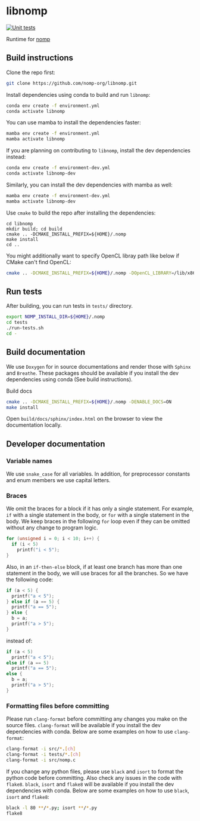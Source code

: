 # libnomp

[![Unit tests](https://github.com/nomp-org/libnomp/actions/workflows/ci.yml/badge.svg)](https://github.com/nomp-org/libnomp/actions/workflows/ci.yml)

Runtime for [nomp](https://github.com/nomp-org/nomp)

## Build instructions

Clone the repo first:
```bash
git clone https://github.com/nomp-org/libnomp.git
```

Install dependencies using conda to build and run `libnomp`:
```bash
conda env create -f environment.yml
conda activate libnomp
```

You can use mamba to install the dependencies faster:
```bash
mamba env create -f environment.yml
mamba activate libnomp
```

If you are planning on contributing to `libnomp`, install the dev dependencies
instead:
```bash
conda env create -f environment-dev.yml
conda activate libnomp-dev
```

Similarly, you can install the dev dependencies with mamba as well:
```bash
mamba env create -f environment-dev.yml
mamba activate libnomp-dev
```

Use `cmake` to build the repo after installing the dependencies:
```
cd libnomp
mkdir build; cd build
cmake .. -DCMAKE_INSTALL_PREFIX=${HOME}/.nomp
make install
cd ..
```

You might additionally want to specify OpenCL libray path like below if CMake
can't find OpenCL:
```bash
cmake .. -DCMAKE_INSTALL_PREFIX=${HOME}/.nomp -DOpenCL_LIBRARY=/lib/x86_64-linux-gnu/libOpenCL.so.1
```

## Run tests

After building, you can run tests in `tests/` directory.
```bash
export NOMP_INSTALL_DIR=${HOME}/.nomp
cd tests
./run-tests.sh
cd -
```

## Build documentation

We use `Doxygen` for in source documentations and render those with `Sphinx` and
`Breathe`. These packages should be available if you install the dev dependencies
using conda (See build instructions).

Build docs
```bash
cmake .. -DCMAKE_INSTALL_PREFIX=${HOME}/.nomp -DENABLE_DOCS=ON
make install
```

Open `build/docs/sphinx/index.html` on the browser to view the documentation
locally.

## Developer documentation

### Variable names

We use `snake_case` for all variables. In addition, for preprocessor constants and
enum members we use capital letters.

### Braces

We omit the braces for a block if it has only a single statement. For example, `if`
with a single statement in the body, or `for` with a single statement in the body.
We keep braces in the following `for` loop even if they can be omitted without any
change to program logic.

```C
for (unsigned i = 0; i < 10; i++) {
  if (i < 5)
    printf("i < 5");
}
```

Also, in an `if-then-else` block, if at least one branch has more than one statement
in the body, we will use braces for all the branches. So we have the following code:

```C
if (a < 5) {
  printf("a < 5");
} else if (a == 5) {
  printf("a == 5");
} else {
  b = a;
  printf("a > 5");
}
```

instead of:

```C
if (a < 5)
  printf("a < 5");
else if (a == 5)
  printf("a == 5");
else {
  b = a;
  printf("a > 5");
}
```

### Formatting files before committing

Please run `clang-format` before committing any changes you make on the source
files. `clang-format` will be available if you install the dev dependencies with
conda. Below are some examples on how to use `clang-format`:
```bash
clang-format -i src/*.[ch]
clang-format -i tests/*.[ch]
clang-format -i src/nomp.c
```

If you change any python files, please use `black` and `isort` to format the python
code before committing. Also check any issues in the code with `flake8`. `black`,
`isort` and `flake8`  will be available if you install the dev dependencies with
conda. Below are some examples on how to use `black`, `isort` and `flake8`:
```bash
black -l 80 **/*.py; isort **/*.py
flake8
```
